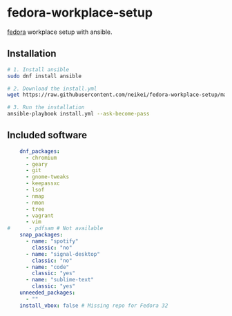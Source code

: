 # fedora-workplace-setup

[fedora](https://getfedora.org/) workplace setup with ansible.

## Installation

```bash
# 1. Install ansible
sudo dnf install ansible

# 2. Download the install.yml
wget https://raw.githubusercontent.com/neikei/fedora-workplace-setup/master/install.yml

# 3. Run the installation
ansible-playbook install.yml --ask-become-pass
```

## Included software

```yaml
    dnf_packages:
      - chromium
      - geary
      - git
      - gnome-tweaks
      - keepassxc
      - lsof
      - nmap
      - nmon
      - tree
      - vagrant
      - vim
#      - pdfsam # Not available
    snap_packages:
      - name: "spotify"
        classic: "no"
      - name: "signal-desktop"
        classic: "no"
      - name: "code"
        classic: "yes"
      - name: "sublime-text"
        classic: "yes"
    unneeded_packages:
      - ""
    install_vbox: false # Missing repo for Fedora 32
```

